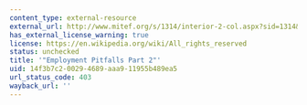 ```yaml
---
content_type: external-resource
external_url: http://www.mitef.org/s/1314/interior-2-col.aspx?sid=1314&gid=5&pgid=5791
has_external_license_warning: true
license: https://en.wikipedia.org/wiki/All_rights_reserved
status: unchecked
title: '"Employment Pitfalls Part 2"'
uid: 14f3b7c2-0029-4689-aaa9-11955b489ea5
url_status_code: 403
wayback_url: ''
---
```

